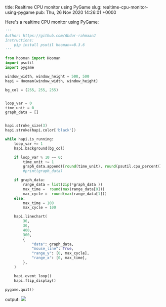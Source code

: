 title: Realtime CPU monitor using PyGame
slug: realtime-cpu-monitor-using-pygame
pub: Thu, 26 Nov 2020 14:26:01 +0000

Here's a realtime CPU monitor using PyGame:


```python
'''
Author: https://github.com/Abdur-rahmaanJ
Instructions: 
    pip install psutil hooman==0.3.6
'''

from hooman import Hooman
import psutil
import pygame

window_width, window_height = 500, 500
hapi = Hooman(window_width, window_height)

bg_col = (255, 255, 255)


loop_var = 0
time_unit = 0
graph_data = []


hapi.stroke_size(3)
hapi.stroke(hapi.color['black'])

while hapi.is_running:
    loop_var += 1
    hapi.background(bg_col)

    if loop_var % 10 == 0:
        time_unit += 1
        graph_data.append([round(time_unit), round(psutil.cpu_percent())])
        #print(graph_data)

    if graph_data:
        range_data = list(zip(*graph_data ))
        max_time =  round(max(range_data[0]))
        max_cycle =  round(max(range_data[1]))
    else:
        max_time = 100
        max_cycle = 100

    hapi.linechart(
        30,
        30,
        400,
        300,
        {
            "data": graph_data,
            "mouse_line": True,
            "range_y": [0, max_cycle],
            "range_x": [0, max_time],
        },
    )

    hapi.event_loop()
    hapi.flip_display()

pygame.quit()


```


output:
![](https://www.pythonkitchen.com/wp-content/uploads/2020/11/pygame_hooman_spu-cyles.png)
